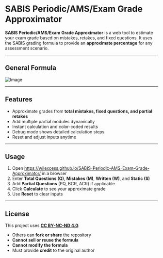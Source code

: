 # SABIS Periodic/AMS/Exam Grade Approximator

**SABIS Periodic/AMS/Exam Grade Approximator** is a web tool to estimate your exam grade based on mistakes, retakes, and fixed questions. It uses the SABIS grading formula to provide an **approximate percentage** for any assessment scenario.

---

## General Formula

<img src="https://i.imgur.com/XiKWP3u.jpg" alt="Image">

---

## Features

- Approximate grades from **total mistakes, fixed questions, and partial retakes**  
- Add multiple partial modules dynamically  
- Instant calculation and color-coded results  
- Debug mode shows detailed calculation steps  
- Reset and adjust inputs anytime  

---

## Usage

1. Open https://wilexcess.github.io/SABIS-Periodic-AMS-Exam-Grade-Approximator/ in a browser
2. Enter **Total Questions (Q)**, **Mistakes (M)**, **Written (W)**, and **Static (S)**  
3. Add **Partial Questions** (PQ, BCR, ACR) if applicable  
4. Click **Calculate** to see your approximate grade  
5. Use **Reset** to clear inputs  

---

## License

This project uses **[CC BY-NC-ND 4.0](https://creativecommons.org/licenses/by-nc-nd/4.0/)**:  

- Others can **fork or share** the repository  
- **Cannot sell or reuse the formula**  
- **Cannot modify the formula**  
- Must provide **credit** to the original author  
